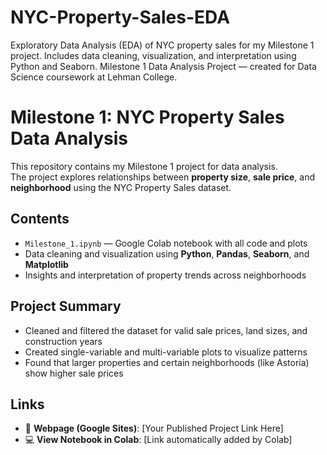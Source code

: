 # NYC-Property-Sales-EDA
Exploratory Data Analysis (EDA) of NYC property sales for my Milestone 1 project. Includes data cleaning, visualization, and interpretation using Python and Seaborn. Milestone 1 Data Analysis Project — created for Data Science coursework at Lehman College.

# Milestone 1: NYC Property Sales Data Analysis

This repository contains my Milestone 1 project for data analysis.  
The project explores relationships between **property size**, **sale price**, and **neighborhood** using the NYC Property Sales dataset.

## Contents
- `Milestone_1.ipynb` — Google Colab notebook with all code and plots  
- Data cleaning and visualization using **Python**, **Pandas**, **Seaborn**, and **Matplotlib**  
- Insights and interpretation of property trends across neighborhoods

## Project Summary
- Cleaned and filtered the dataset for valid sale prices, land sizes, and construction years  
- Created single-variable and multi-variable plots to visualize patterns  
- Found that larger properties and certain neighborhoods (like Astoria) show higher sale prices

## Links
- 🔗 **Webpage (Google Sites)**: [Your Published Project Link Here]
- 💻 **View Notebook in Colab**: [Link automatically added by Colab]
